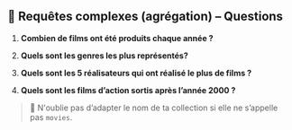 ## 🔧 Requêtes complexes (agrégation) – Questions

1. **Combien de films ont été produits chaque année ?**

2. **Quels sont les genres les plus représentés?**

3. **Quels sont les 5 réalisateurs qui ont réalisé le plus de films ?**

4. **Quels sont les films d’action sortis après l’année 2000 ?**

> 🔁 N'oublie pas d’adapter le nom de ta collection si elle ne s’appelle pas `movies`.
